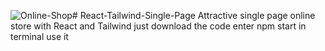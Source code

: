 ![Online-Shop](https://github.com/mahdikargar-cmd/React-Tailwind-Single-Page/assets/82155434/62cd6f63-9562-49a8-9c6c-d1f092dd42bb)# React-Tailwind-Single-Page
Attractive single page online store with React and Tailwind
just download the code
enter npm start in terminal
use it



